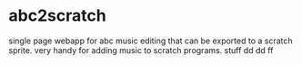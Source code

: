 # abc2scratch
single page webapp for abc music editing that can be exported to a scratch sprite. very handy for adding music to scratch programs.
stuff dd
 dd	 ff
